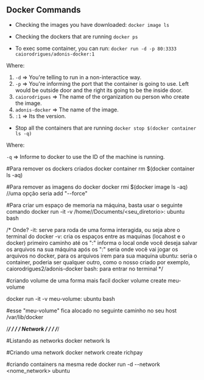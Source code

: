 ## Docker Commands

* Checking the images you have downloaded:
``docker image ls``

* Checking the dockers that are running
``docker ps``

* To exec some container, you can run: 
``docker run -d -p 80:3333 caiorodrigues/adonis-docker:1``

Where: 

1) ``-d`` => You're telling to run in a non-interactice way.
2) ``-p`` => You're informing the port that the container is going to use. Left would be outside door and the right its going to be the inside door.
3) ``caiorodrigues`` => The name of the organization ou person who create the image.
4) ``adonis-docker`` => The name of the image.
5) ``:1`` => Its the version.



* Stop all the containers that are running
``docker stop $(docker container ls -q)``

Where:

``-q`` => Informe to docker to use the ID of the machine is running.





#Para remover os dockers criados
docker container rm $(docker container ls -aq)

#Para remover as imagens do docker
docker rmi $(docker image ls -aq)  //uma opção seria add "--force"

#Para criar um espaço de memoria na máquina, basta usar o seguinte comando
docker run -it -v /home/<username>/Documents/<seu_diretorio>:<diretorio no docker> ubuntu bash

/*
Onde?
-it: serve para roda de uma forma interagida, ou seja abre o terminal do docker
-v: cria os espaços entre as maquinas (locahost e o docker)
primeiro caminho até os ":" informa o local onde você deseja salvar os arquivos na sua máquina
após os ":" seria onde você vai jogar os arquivos no docker, para os arquivos irem para sua maquina
ubuntu: seria o container, poderia ser qualquer outro, como o nosso criado por exemplo, caiorodrigues2/adonis-docker
bash: para entrar no terminal
*/


#criando volume de uma forma mais facil
docker volume create meu-volume

docker run -it -v meu-volume:<diretorio no docker> ubuntu bash

#esse "meu-volume" fica alocado no seguinte caminho no seu host /var/lib/docker

/**********************/
/*                    */
/*     Network        */
/*                    */
/**********************/

#Listando as networks
docker network ls

#Criando uma network
docker network create richpay

#criando containers na mesma rede
docker run -d --network <nome_network> ubuntu  





